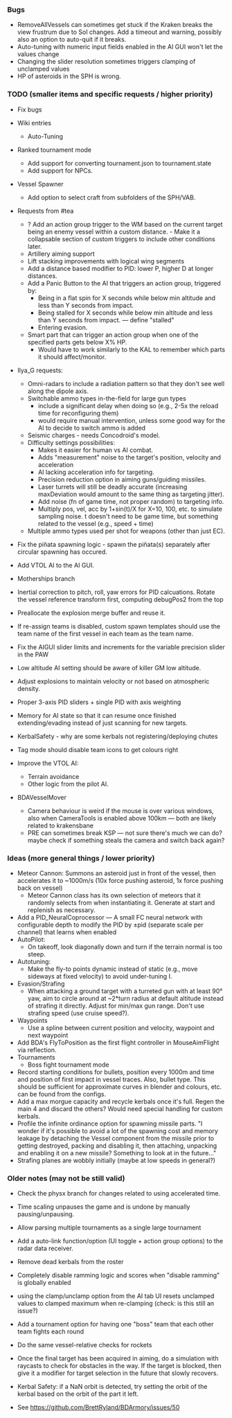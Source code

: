 ### Bugs
- RemoveAllVessels can sometimes get stuck if the Kraken breaks the view frustrum due to SoI changes. Add a timeout and warning, possibly also an option to auto-quit if it breaks.
- Auto-tuning with numeric input fields enabled in the AI GUI won't let the values change
- Changing the slider resolution sometimes triggers clamping of unclamped values
- HP of asteroids in the SPH is wrong.


### TODO (smaller items and specific requests / higher priority)
- Fix bugs

- Wiki entries
	- Auto-Tuning

- Ranked tournament mode
	- Add support for converting tournament.json to tournament.state
	- Add support for NPCs.
- Vessel Spawner
	- Add option to select craft from subfolders of the SPH/VAB.

- Requests from #tea
	- ? Add an action group trigger to the WM based on the current target being an enemy vessel within a custom distance. - Make it a collapsable section of custom triggers to include other conditions later.
	- Artillery aiming support
	- Lift stacking improvements with logical wing segments
	- Add a distance based modifier to PID: lower P, higher D at longer distances.
	- Add a Panic Button to the AI that triggers an action group, triggered by:
		- Being in a flat spin for X seconds while below min altitude and less than Y seconds from impact.
		- Being stalled for X seconds while below min altitude and less than Y seconds from impact. — define "stalled"
		- Entering evasion.
	- Smart part that can trigger an action group when one of the specified parts gets below X% HP.
		- Would have to work similarly to the KAL to remember which parts it should affect/monitor.

- Ilya_G requests:
	- Omni-radars to include a radiation pattern so that they don't see well along the dipole axis.
	- Switchable ammo types in-the-field for large gun types
		- include a significant delay when doing so (e.g., 2-5x the reload time for reconfiguring them)
		- would require manual intervention, unless some good way for the AI to decide to switch ammo is added
	- Seismic charges - needs Concodroid's model.
	- Difficulty settings possibilities:
		- Makes it easier for human vs AI combat.
		- Adds "measurement" noise to the target's position, velocity and acceleration
		- AI lacking acceleration info for targeting.
		- Precision reduction option in aiming guns/guiding missiles.
		- Laser turrets will still be deadly accurate (increasing maxDeviation would amount to the same thing as targeting jitter).
		- Add noise (fn of game time, not proper random) to targeting info.
		- Multiply pos, vel, acc by 1+sin(t)/X for X=10, 100, etc. to simulate sampling noise. t doesn't need to be game time, but something related to the vessel (e.g., speed + time)
	- Multiple ammo types used per shot for weapons (other than just EC).

- Fix the piñata spawning logic - spawn the piñata(s) separately after circular spawning has occured.
- Add VTOL AI to the AI GUI.
- Motherships branch
- Inertial correction to pitch, roll, yaw errors for PID calcuations. Rotate the vessel reference transform first, computing debugPos2 from the top 
- Preallocate the explosion merge buffer and reuse it.
- If re-assign teams is disabled, custom spawn templates should use the team name of the first vessel in each team as the team name.
- Fix the AIGUI slider limits and increments for the variable precision slider in the PAW
- Low altitude AI setting should be aware of killer GM low altitude.
- Adjust explosions to maintain velocity or not based on atmospheric density.
- Proper 3-axis PID sliders + single PID with axis weighting
- Memory for AI state so that it can resume once finished extending/evading instead of just scanning for new targets.
- KerbalSafety - why are some kerbals not registering/deploying chutes
- Tag mode should disable team icons to get colours right
- Improve the VTOL AI:
	- Terrain avoidance
	- Other logic from the pilot AI.

- BDAVesselMover
	- Camera behaviour is weird if the mouse is over various windows, also when CameraTools is enabled above 100km — both are likely related to krakensbane
	- PRE can sometimes break KSP — not sure there's much we can do? maybe check if something steals the camera and switch back again?


### Ideas (more general things / lower priority)
- Meteor Cannon: Summons an asteroid just in front of the vessel, then accelerates it to ~1000m/s (10x force pushing asteroid, 1x force pushing back on vessel)
	- Meteor Cannon class has its own selection of meteors that it randomly selects from when instantiating it. Generate at start and replenish as necessary.
- Add a PID_NeuralCoprocessor — A small FC neural network with configurable depth to modify the PID by ±pid (separate scale per channel) that learns when enabled
- AutoPilot:
	- On takeoff, look diagonally down and turn if the terrain normal is too steep.
- Autotuning:
	- Make the fly-to points dynamic instead of static (e.g., move sideways at fixed velocity) to avoid under-tuning I.
- Evasion/Strafing
	- When attacking a ground target with a turreted gun with at least 90° yaw, aim to circle around at ~2*turn radius at default altitude instead of strafing it directly. Adjust for min/max gun range. Don't use strafing speed (use cruise speed?).
- Waypoints
	- Use a spline between current position and velocity, waypoint and next waypoint 
- Add BDA's FlyToPosition as the first flight controller in MouseAimFlight via reflection.
- Tournaments
	- Boss fight tournament mode
- Record starting conditions for bullets, position every 1000m and time and position of first impact in vessel traces. Also, bullet type. This should be sufficient for approximate curves in blender and colours, etc. can be found from the configs.
- Add a max morgue capacity and recycle kerbals once it's full. Regen the main 4 and discard the others? Would need special handling for custom kerbals.
- Profile the infinite ordinance option for spawning missile parts. "I wonder if it's possible to avoid a lot of the spawning cost and memory leakage by detaching the Vessel component from the missile prior to getting destroyed, packing and disabling it, then attaching, unpacking and enabling it on a new missile? Something to look at in the future..."
- Strafing planes are wobbly initially (maybe at low speeds in general?)


### Older notes (may not be still valid)
- Check the physx branch for changes related to using accelerated time.
- Time scaling unpauses the game and is undone by manually pausing/unpausing.
- Allow parsing multiple tournaments as a single large tournament
- Add a auto-link function/option (UI toggle + action group options) to the radar data receiver.
- Remove dead kerbals from the roster
- Completely disable ramming logic and scores when "disable ramming" is globally enabled
- using the clamp/unclamp option from the AI tab UI resets unclamped values to clamped maximum when re-clamping (check: is this still an issue?)
- Add a tournament option for having one "boss" team that each other team fights each round
- Do the same vessel-relative checks for rockets
- Once the final target has been acquired in aiming, do a simulation with raycasts to check for obstacles in the way. If the target is blocked, then give it a modifier for target selection in the future that slowly recovers.
- Kerbal Safety: if a NaN orbit is detected, try setting the orbit of the kerbal based on the orbit of the part it left.


- See https://github.com/BrettRyland/BDArmory/issues/50
